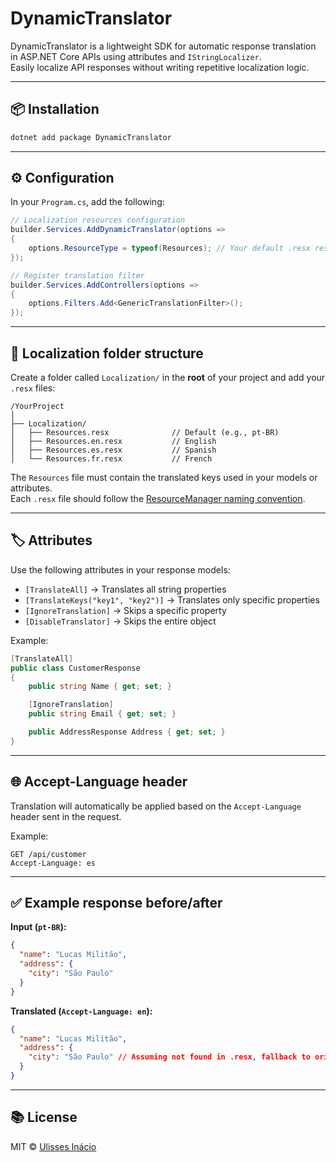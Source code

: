 # DynamicTranslator

DynamicTranslator is a lightweight SDK for automatic response translation in ASP.NET Core APIs using attributes and `IStringLocalizer`.  
Easily localize API responses without writing repetitive localization logic.

---

## 📦 Installation

```bash
dotnet add package DynamicTranslator
```

---

## ⚙️ Configuration

In your `Program.cs`, add the following:

```csharp
// Localization resources configuration
builder.Services.AddDynamicTranslator(options =>
{
    options.ResourceType = typeof(Resources); // Your default .resx resource
});

// Register translation filter
builder.Services.AddControllers(options =>
{
    options.Filters.Add<GenericTranslationFilter>();
});
```

---

## 📁 Localization folder structure

Create a folder called `Localization/` in the **root** of your project and add your `.resx` files:

```
/YourProject
│
├── Localization/
│   ├── Resources.resx              // Default (e.g., pt-BR)
│   ├── Resources.en.resx           // English
│   ├── Resources.es.resx           // Spanish
│   └── Resources.fr.resx           // French
```

The `Resources` file must contain the translated keys used in your models or attributes.  
Each `.resx` file should follow the [ResourceManager naming convention](https://learn.microsoft.com/en-us/dotnet/core/extensions/work-with-resx-files).

---

## 🏷️ Attributes

Use the following attributes in your response models:

- `[TranslateAll]` → Translates all string properties
- `[TranslateKeys("key1", "key2")]` → Translates only specific properties
- `[IgnoreTranslation]` → Skips a specific property
- `[DisableTranslator]` → Skips the entire object

Example:

```csharp
[TranslateAll]
public class CustomerResponse
{
    public string Name { get; set; }

    [IgnoreTranslation]
    public string Email { get; set; }

    public AddressResponse Address { get; set; }
}
```

---

## 🌐 Accept-Language header

Translation will automatically be applied based on the `Accept-Language` header sent in the request.

Example:

```http
GET /api/customer
Accept-Language: es
```

---

## ✅ Example response before/after

**Input (`pt-BR`):**

```json
{
  "name": "Lucas Militão",
  "address": {
    "city": "São Paulo"
  }
}
```

**Translated (`Accept-Language: en`):**

```json
{
  "name": "Lucas Militão",
  "address": {
    "city": "São Paulo" // Assuming not found in .resx, fallback to original
  }
}
```

---

## 📚 License

MIT © [Ulisses Inácio](https://github.com/xibaloko)
